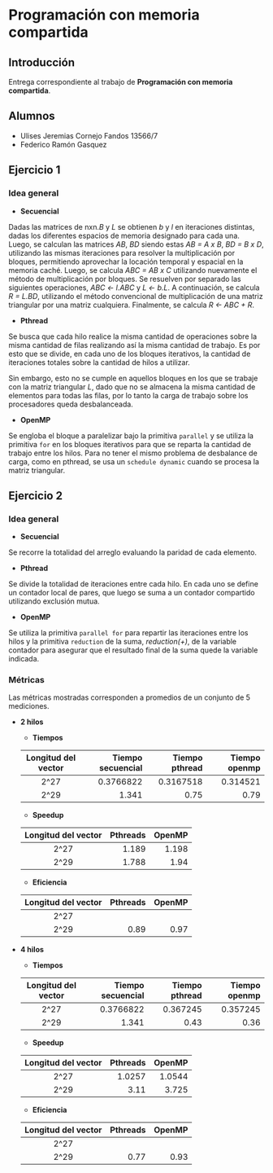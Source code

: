 # Programación con memoria compartida

## Introducción

Entrega correspondiente al trabajo de **Programación con memoria compartida**.

## Alumnos

-   Ulises Jeremias Cornejo Fandos 13566/7
-   Federico Ramón Gasquez

## Ejercicio 1

### Idea general

-   **Secuencial**

Dadas las matrices de nxn._B_ y _L_ se obtienen _b_ y _l_ en iteraciones distintas,
dadas los diferentes espacios de memoria designado para cada una. Luego,
se calculan las matrices _AB_, _BD_ siendo estas _AB = A x B_, _BD = B x D_,
utilizando las mismas iteraciones para resolver la multiplicación por bloques,
permitiendo aprovechar la locación temporal y espacial en la memoria caché.
Luego, se calcula _ABC = AB x C_ utilizando nuevamente el método de
multiplicación por bloques. Se resuelven por separado las siguientes operaciones,
_ABC &lt;- l.ABC_ y _L &lt;- b.L_. A continuación, se calcula _R = L.BD_, utilizando
el método convencional de multiplicación de una matriz triangular por una matriz
cualquiera. Finalmente, se calcula _R &lt;- ABC + R_.

-   **Pthread**

Se busca que cada hilo realice la misma cantidad de operaciones sobre la
misma cantidad de filas realizando así la misma cantidad de trabajo.
Es por esto que se divide, en cada uno de los bloques iterativos,
la cantidad de iteraciones totales sobre la cantidad de hilos a utilizar.

Sin embargo, esto no se cumple en aquellos bloques en los que se trabaje
con la matriz triangular _L_, dado que no se almacena la misma cantidad de
elementos para todas las filas, por lo tanto la carga de trabajo sobre los
procesadores queda desbalanceada.

-   **OpenMP**

Se engloba el bloque a paralelizar bajo la primitiva `parallel`
y se utiliza la primitiva `for` en los bloques iterativos para que se reparta la
cantidad de trabajo entre los hilos. Para no tener el mismo problema
de desbalance de carga, como en pthread, se usa un `schedule dynamic`
cuando se procesa la matriz triangular.

## Ejercicio 2

### Idea general

-   **Secuencial**

Se recorre la totalidad del arreglo evaluando la paridad de cada elemento.

-   **Pthread**

Se divide la totalidad de iteraciones entre cada hilo. En cada uno
se define un contador local de pares, que luego se suma a un contador compartido
utilizando exclusión mutua.

-   **OpenMP**

Se utiliza la primitiva `parallel for` para repartir las iteraciones
entre los hilos y la primitiva `reduction` de la suma, _reduction(+)_, de la
variable contador para asegurar que el resultado final de la suma quede
la variable indicada.

### Métricas

Las métricas mostradas corresponden a promedios de un conjunto de 5 mediciones.

-   **2 hilos**

    -   **Tiempos**

    | Longitud del vector | Tiempo secuencial | Tiempo pthread | Tiempo openmp |
    | :-----------------: | ----------------: | -------------: | ------------: |
    |         2^27        |         0.3766822 |      0.3167518 |      0.314521 |
    |         2^29        |             1.341 |           0.75 |          0.79 |

    -   **Speedup**

    | Longitud del vector | Pthreads | OpenMP |
    | :-----------------: | -------: | -----: |
    |         2^27        |    1.189 |  1.198 |
    |         2^29        |    1.788 |   1.94 |

    -   **Eficiencia**

    | Longitud del vector | Pthreads | OpenMP |
    | :-----------------: | -------: | -----: |
    |         2^27        |          |        |
    |         2^29        |     0.89 |   0.97 |

-   **4 hilos**

    -   **Tiempos**

    | Longitud del vector | Tiempo secuencial | Tiempo pthread | Tiempo openmp |
    | :-----------------: | ----------------: | -------------: | ------------: |
    |         2^27        |         0.3766822 |       0.367245 |      0.357245 |
    |         2^29        |             1.341 |           0.43 |          0.36 |

    -   **Speedup**

    | Longitud del vector | Pthreads |  OpenMP |
    | :-----------------: | -------: | -----: |
    |         2^27        |   1.0257 |  1.0544 |
    |         2^29        |     3.11 |   3.725 |

    -   **Eficiencia**

    | Longitud del vector | Pthreads | OpenMP |
    | :-----------------: | -------: | -----: |
    |         2^27        |          |        |
    |         2^29        |     0.77 |   0.93 |
